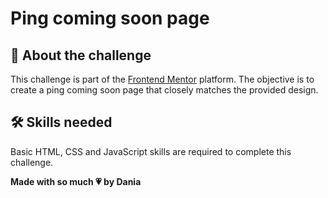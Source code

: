 # Ping coming soon page

## 📝 About the challenge

This challenge is part of the [Frontend Mentor](https://www.frontendmentor.io/) platform. The objective is to create a ping coming soon page that closely matches the provided design.

## 🛠️ Skills needed

Basic HTML, CSS and JavaScript skills are required to complete this challenge.

**Made with so much 💗 by Dania** 

